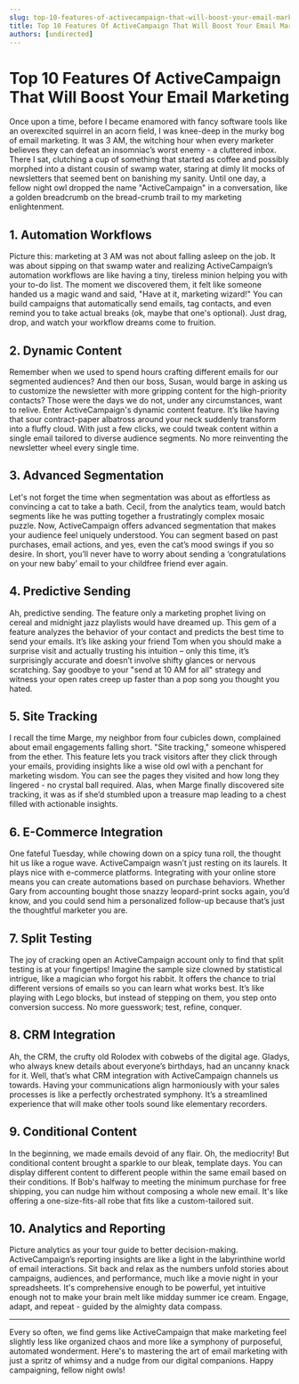```yaml
---
slug: top-10-features-of-activecampaign-that-will-boost-your-email-marketing
title: Top 10 Features Of ActiveCampaign That Will Boost Your Email Marketing
authors: [undirected]
---
```



# Top 10 Features Of ActiveCampaign That Will Boost Your Email Marketing

Once upon a time, before I became enamored with fancy software tools like an overexcited squirrel in an acorn field, I was knee-deep in the murky bog of email marketing. It was 3 AM, the witching hour when every marketer believes they can defeat an insomniac’s worst enemy - a cluttered inbox. There I sat, clutching a cup of something that started as coffee and possibly morphed into a distant cousin of swamp water, staring at dimly lit mocks of newsletters that seemed bent on banishing my sanity. Until one day, a fellow night owl dropped the name "ActiveCampaign" in a conversation, like a golden breadcrumb on the bread-crumb trail to my marketing enlightenment.

## 1. Automation Workflows

Picture this: marketing at 3 AM was not about falling asleep on the job. It was about sipping on that swamp water and realizing ActiveCampaign’s automation workflows are like having a tiny, tireless minion helping you with your to-do list. The moment we discovered them, it felt like someone handed us a magic wand and said, "Have at it, marketing wizard!" You can build campaigns that automatically send emails, tag contacts, and even remind you to take actual breaks (ok, maybe that one's optional). Just drag, drop, and watch your workflow dreams come to fruition.

## 2. Dynamic Content

Remember when we used to spend hours crafting different emails for our segmented audiences? And then our boss, Susan, would barge in asking us to customize the newsletter with more gripping content for the high-priority contacts? Those were the days we do not, under any circumstances, want to relive. Enter ActiveCampaign's dynamic content feature. It’s like having that sour contract-paper albatross around your neck suddenly transform into a fluffy cloud. With just a few clicks, we could tweak content within a single email tailored to diverse audience segments. No more reinventing the newsletter wheel every single time.

## 3. Advanced Segmentation

Let's not forget the time when segmentation was about as effortless as convincing a cat to take a bath. Cecil, from the analytics team, would batch segments like he was putting together a frustratingly complex mosaic puzzle. Now, ActiveCampaign offers advanced segmentation that makes your audience feel uniquely understood. You can segment based on past purchases, email actions, and yes, even the cat’s mood swings if you so desire. In short, you’ll never have to worry about sending a ‘congratulations on your new baby’ email to your childfree friend ever again.

## 4. Predictive Sending

Ah, predictive sending. The feature only a marketing prophet living on cereal and midnight jazz playlists would have dreamed up. This gem of a feature analyzes the behavior of your contact and predicts the best time to send your emails. It’s like asking your friend Tom when you should make a surprise visit and actually trusting his intuition – only this time, it’s surprisingly accurate and doesn’t involve shifty glances or nervous scratching. Say goodbye to your "send at 10 AM for all" strategy and witness your open rates creep up faster than a pop song you thought you hated.

## 5. Site Tracking

I recall the time Marge, my neighbor from four cubicles down, complained about email engagements falling short. "Site tracking," someone whispered from the ether. This feature lets you track visitors after they click through your emails, providing insights like a wise old owl with a penchant for marketing wisdom. You can see the pages they visited and how long they lingered - no crystal ball required. Alas, when Marge finally discovered site tracking, it was as if she’d stumbled upon a treasure map leading to a chest filled with actionable insights.

## 6. E-Commerce Integration

One fateful Tuesday, while chowing down on a spicy tuna roll, the thought hit us like a rogue wave. ActiveCampaign wasn’t just resting on its laurels. It plays nice with e-commerce platforms. Integrating with your online store means you can create automations based on purchase behaviors. Whether Gary from accounting bought those snazzy leopard-print socks again, you’d know, and you could send him a personalized follow-up because that’s just the thoughtful marketer you are.

## 7. Split Testing

The joy of cracking open an ActiveCampaign account only to find that split testing is at your fingertips! Imagine the sample size clowned by statistical intrigue, like a magician who forgot his rabbit. It offers the chance to trial different versions of emails so you can learn what works best. It’s like playing with Lego blocks, but instead of stepping on them, you step onto conversion success. No more guesswork; test, refine, conquer.

## 8. CRM Integration

Ah, the CRM, the crufty old Rolodex with cobwebs of the digital age. Gladys, who always knew details about everyone’s birthdays, had an uncanny knack for it. Well, that’s what CRM integration with ActiveCampaign channels us towards. Having your communications align harmoniously with your sales processes is like a perfectly orchestrated symphony. It’s a streamlined experience that will make other tools sound like elementary recorders.

## 9. Conditional Content

In the beginning, we made emails devoid of any flair. Oh, the mediocrity! But conditional content brought a sparkle to our bleak, template days. You can display different content to different people within the same email based on their conditions. If Bob's halfway to meeting the minimum purchase for free shipping, you can nudge him without composing a whole new email. It's like offering a one-size-fits-all robe that fits like a custom-tailored suit.

## 10. Analytics and Reporting

Picture analytics as your tour guide to better decision-making. ActiveCampaign’s reporting insights are like a light in the labyrinthine world of email interactions. Sit back and relax as the numbers unfold stories about campaigns, audiences, and performance, much like a movie night in your spreadsheets. It's comprehensive enough to be powerful, yet intuitive enough not to make your brain melt like midday summer ice cream. Engage, adapt, and repeat - guided by the almighty data compass.

---

Every so often, we find gems like ActiveCampaign that make marketing feel slightly less like organized chaos and more like a symphony of purposeful, automated wonderment. Here's to mastering the art of email marketing with just a spritz of whimsy and a nudge from our digital companions. Happy campaigning, fellow night owls!